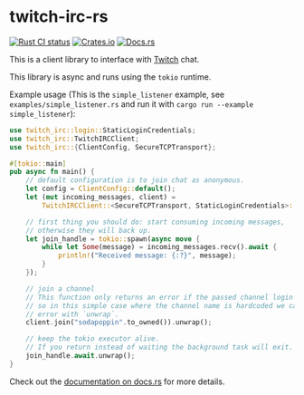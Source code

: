 # twitch-irc-rs

[![Rust CI status](https://github.com/robotty/twitch-irc-rs/workflows/Rust/badge.svg)](https://github.com/robotty/twitch-irc-rs/actions)
[![Crates.io](https://img.shields.io/crates/v/twitch-irc)](https://crates.io/crates/twitch-irc)
[![Docs.rs](https://docs.rs/twitch-irc/badge.svg)](https://docs.rs/twitch-irc)

This is a client library to interface with [Twitch](https://www.twitch.tv/) chat.

This library is async and runs using the `tokio` runtime.

Example usage (This is the `simple_listener` example, see `examples/simple_listener.rs` and run it with `cargo run --example simple_listener`):

```rust
use twitch_irc::login::StaticLoginCredentials;
use twitch_irc::TwitchIRCClient;
use twitch_irc::{ClientConfig, SecureTCPTransport};

#[tokio::main]
pub async fn main() {
    // default configuration is to join chat as anonymous.
    let config = ClientConfig::default();
    let (mut incoming_messages, client) =
        TwitchIRCClient::<SecureTCPTransport, StaticLoginCredentials>::new(config);

    // first thing you should do: start consuming incoming messages,
    // otherwise they will back up.
    let join_handle = tokio::spawn(async move {
        while let Some(message) = incoming_messages.recv().await {
            println!("Received message: {:?}", message);
        }
    });

    // join a channel
    // This function only returns an error if the passed channel login name is malformed,
    // so in this simple case where the channel name is hardcoded we can ignore the potential
    // error with `unwrap`.
    client.join("sodapoppin".to_owned()).unwrap();

    // keep the tokio executor alive.
    // If you return instead of waiting the background task will exit.
    join_handle.await.unwrap();
}
```

Check out the [documentation on docs.rs](https://docs.rs/twitch-irc) for more details.
